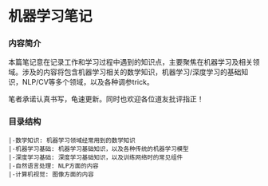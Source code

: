 # 机器学习笔记

### 内容简介

本篇笔记意在记录工作和学习过程中遇到的知识点，主要聚焦在机器学习及相关领域。涉及的内容将包含机器学习相关的数学知识，机器学习/深度学习的基础知识，NLP/CV等多个领域，以及各种调参trick。

笔者承诺认真书写，龟速更新。同时也欢迎各位道友批评指正！

### 目录结构

```text
|-数学知识: 机器学习领域经常用到的数学知识
|-机器学习基础: 机器学习基础知识，以及各种传统的机器学习模型
|-深度学习基础: 深度学习基础知识，以及训练网络时的常见组件
|-自然语言处理: NLP方面的内容
|-计算机视觉: 图像方面的内容
```



